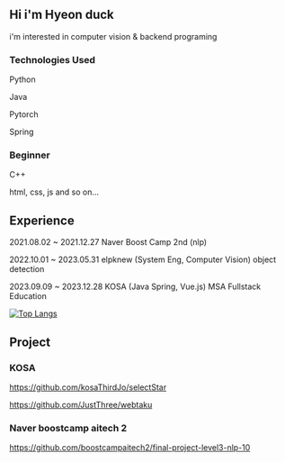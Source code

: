 ## Hi i'm Hyeon duck

i'm interested in computer vision & backend programing

### Technologies Used

Python

Java

Pytorch

Spring

### Beginner

C++

html, css, js and so on...

## Experience

2021.08.02 ~ 2021.12.27 Naver Boost Camp 2nd (nlp)

2022.10.01 ~ 2023.05.31 elpknew (System Eng, Computer Vision) object detection

2023.09.09 ~ 2023.12.28  KOSA (Java Spring, Vue.js) MSA Fullstack Education


[![Top Langs](https://github-readme-stats.vercel.app/api/top-langs/?username=tlagusejr)](https://github.com/tlagusejr/github-readme-stats)

## Project

### KOSA
https://github.com/kosaThirdJo/selectStar

https://github.com/JustThree/webtaku

### Naver boostcamp aitech 2
https://github.com/boostcampaitech2/final-project-level3-nlp-10
